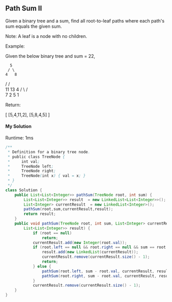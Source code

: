 ## Path Sum II

Given a binary tree and a sum, find all root-to-leaf paths where each path's sum equals the given sum.

Note: A leaf is a node with no children.

Example:

Given the below binary tree and sum = 22,
>
      5
     / \
    4   8
   /   / \
  11  13  4
 /  \    / \
7    2  5   1

Return:
>
[
   [5,4,11,2],
   [5,8,4,5]
]

#### My Solution

Runtime: 1ms

```Java
/**
 * Definition for a binary tree node.
 * public class TreeNode {
 *     int val;
 *     TreeNode left;
 *     TreeNode right;
 *     TreeNode(int x) { val = x; }
 * }
 */
class Solution {
    public List<List<Integer>> pathSum(TreeNode root, int sum) {
        List<List<Integer>> result  = new LinkedList<List<Integer>>();
        List<Integer> currentResult  = new LinkedList<Integer>();
        pathSum(root,sum,currentResult,result);
        return result;
    }
    public void pathSum(TreeNode root, int sum, List<Integer> currentResult,
        List<List<Integer>> result) {
            if (root == null)
                return;
            currentResult.add(new Integer(root.val));
            if (root.left == null && root.right == null && sum == root.val) {
                result.add(new LinkedList(currentResult));
                currentResult.remove(currentResult.size() - 1);
                return;
            } else {
                pathSum(root.left, sum - root.val, currentResult, result);
                pathSum(root.right, sum - root.val, currentResult, result);
            }
            currentResult.remove(currentResult.size() - 1);
    }
}
```
